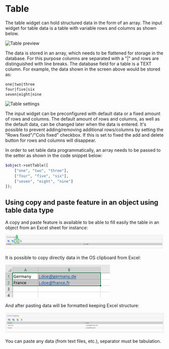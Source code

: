 # Table

The table widget can hold structured data in the form of an array. 
The input widget for table data is a table with variable rows and columns as shown below.

![Table preview](../../../img/Objects_Table_preview.png)

The data is stored in an array, which needs to be flattened for storage in the database. 
For this purpose columns are separated with a "|" and rows are distinguished with line breaks. 
The database field for a table is a TEXT column. 
For example, the data shown in the screen above would be stored as:

```
one|two|three
four|five|six
seven|eight|nine
```

![Table settings](../../../img/Objects_Table_settings.png)

The input widget can be preconfigured with default data or a fixed amount of rows and columns. 
The default amount of rows and columns, as well as the default data, can be changed later when the data is entered. It's possible to prevent adding/removing additional rows/columns by setting the "Rows fixed"/"Cols fixed" checkbox. If this is set to fixed the add and delete button for rows and columns will disappear.

In order to set table data programmatically, an array needs to be passed to the setter as shown in the code snippet below:

```php
$object->setTable([
    ["one", "two", "three"], 
    ["four", "five", "six"], 
    ["seven", "eight", "nine"]
]);
```


## Using copy and paste feature in an object using table data type

A copy and paste feature is available to be able to fill easily the table in an object from an Excel sheet for instance:

![Copy and paste feature](../../../img/Objects_Table_copyandpaste.png)

It is possible to copy directly data in the OS clipboard from Excel:

![Copy and paste feature](../../../img/Objects_Table_excel.png)

And after pasting data will be formatted keeping Excel structure:

![Copy and paste feature](../../../img/Objects_Table_copyandpasteresult.png)

You can paste any data (from text files, etc.), separator must be tabulation.
